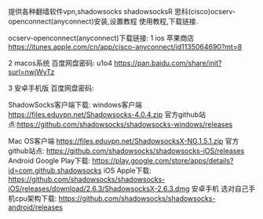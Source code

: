 提供各种翻墙软件vpn,shadowsocks shadowsocksR 思科(cisco)ocserv-openconnect(anyconnect)安装,设置教程 使用教程,下载链接.

ocserv-openconnect(anyconnect)下载链接:
1 ios 苹果商店  https://itunes.apple.com/cn/app/cisco-anyconnect/id1135064690?mt=8

2  macos系统  百度网盘密码: u1o4  https://pan.baidu.com/share/init?surl=nwjWyTz

3 安卓手机版  百度网盘密码: 


ShadowSocks客户端下载: 
windows客户端  https://files.eduvpn.net/Shadowsocks-4.0.4.zip   官方github站点:https://github.com/shadowsocks/shadowsocks-windows/releases

  Mac OS客户端   https://files.eduvpn.net/ShadowsocksX-NG.1.5.1.zip 官方github站点: https://github.com/shadowsocks/shadowsocks-iOS/releases
  Android	Google Play下载:  https://play.google.com/store/apps/details?id=com.github.shadowsocks
  iOS	Apple下载:  https://github.com/shadowsocks/shadowsocks-iOS/releases/download/2.6.3/ShadowsocksX-2.6.3.dmg
  安卓手机 选对自己手机cpu架构下载: https://github.com/shadowsocks/shadowsocks-android/releases
  

